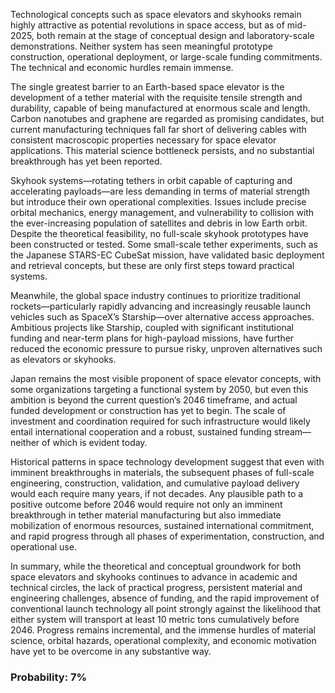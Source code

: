 Technological concepts such as space elevators and skyhooks remain highly attractive as potential revolutions in space access, but as of mid-2025, both remain at the stage of conceptual design and laboratory-scale demonstrations. Neither system has seen meaningful prototype construction, operational deployment, or large-scale funding commitments. The technical and economic hurdles remain immense.

The single greatest barrier to an Earth-based space elevator is the development of a tether material with the requisite tensile strength and durability, capable of being manufactured at enormous scale and length. Carbon nanotubes and graphene are regarded as promising candidates, but current manufacturing techniques fall far short of delivering cables with consistent macroscopic properties necessary for space elevator applications. This material science bottleneck persists, and no substantial breakthrough has yet been reported.

Skyhook systems—rotating tethers in orbit capable of capturing and accelerating payloads—are less demanding in terms of material strength but introduce their own operational complexities. Issues include precise orbital mechanics, energy management, and vulnerability to collision with the ever-increasing population of satellites and debris in low Earth orbit. Despite the theoretical feasibility, no full-scale skyhook prototypes have been constructed or tested. Some small-scale tether experiments, such as the Japanese STARS-EC CubeSat mission, have validated basic deployment and retrieval concepts, but these are only first steps toward practical systems.

Meanwhile, the global space industry continues to prioritize traditional rockets—particularly rapidly advancing and increasingly reusable launch vehicles such as SpaceX’s Starship—over alternative access approaches. Ambitious projects like Starship, coupled with significant institutional funding and near-term plans for high-payload missions, have further reduced the economic pressure to pursue risky, unproven alternatives such as elevators or skyhooks.

Japan remains the most visible proponent of space elevator concepts, with some organizations targeting a functional system by 2050, but even this ambition is beyond the current question’s 2046 timeframe, and actual funded development or construction has yet to begin. The scale of investment and coordination required for such infrastructure would likely entail international cooperation and a robust, sustained funding stream—neither of which is evident today.

Historical patterns in space technology development suggest that even with imminent breakthroughs in materials, the subsequent phases of full-scale engineering, construction, validation, and cumulative payload delivery would each require many years, if not decades. Any plausible path to a positive outcome before 2046 would require not only an imminent breakthrough in tether material manufacturing but also immediate mobilization of enormous resources, sustained international commitment, and rapid progress through all phases of experimentation, construction, and operational use.

In summary, while the theoretical and conceptual groundwork for both space elevators and skyhooks continues to advance in academic and technical circles, the lack of practical progress, persistent material and engineering challenges, absence of funding, and the rapid improvement of conventional launch technology all point strongly against the likelihood that either system will transport at least 10 metric tons cumulatively before 2046. Progress remains incremental, and the immense hurdles of material science, orbital hazards, operational complexity, and economic motivation have yet to be overcome in any substantive way.

### Probability: 7%